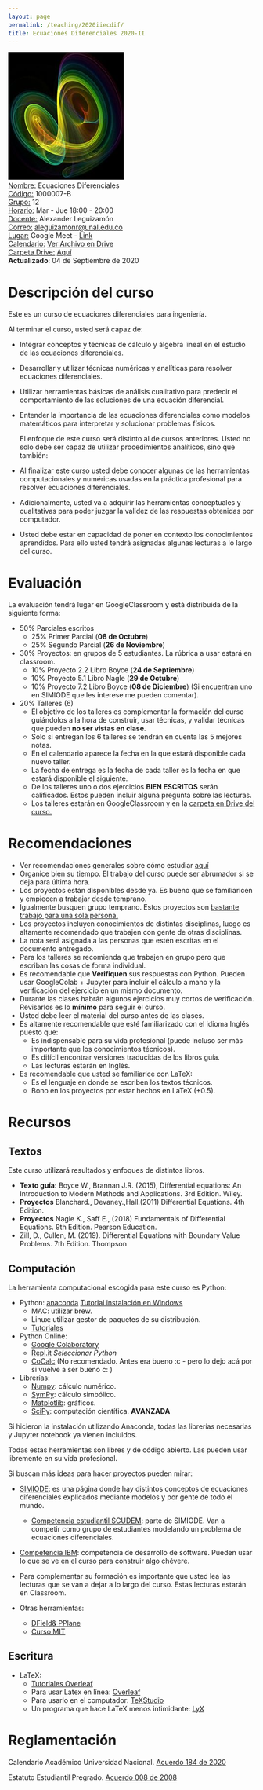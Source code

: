 ```yaml
---
layout: page
permalink: /teaching/2020iiecdif/
title: Ecuaciones Diferenciales 2020-II
---
```

![](/teaching/2020ii/img/Chaos.jpg)
<br> <ins>Nombre:</ins> Ecuaciones Diferenciales
<br> <ins>Código:</ins> 1000007-B
<br> <ins>Grupo:</ins> 12
<br> <ins>Horario:</ins> Mar - Jue 18:00 - 20:00
<br> <ins>Docente:</ins> Alexander Leguizamón
<br> <ins>Correo:</ins> [aleguizamonr@unal.edu.co](mailto:aleguizamonr@unal.edu.co)
<br> <ins>Lugar:</ins> Google Meet  - [Link](https://meet.google.com/sjr-oore-xqh) 
<br> <ins>Calendario:</ins> [Ver Archivo en Drive](https://docs.google.com/spreadsheets/d/1_MjxkVWJ-wF5PxZZYBbYpcTnrE9eyr_orTvKbwb7JBM/edit?usp=sharing])
<br> <ins> Carpeta Drive:</ins> [Aquí](https://drive.google.com/drive/folders/0B4KGEZF4xfRsfnJyTHF3bWlnSXQ4QmtlaVJaRmpYSElkdFNZaTZhM1VBUlJHQ3prQ3Qta0E?usp=sharing)
<br>
**Actualizado**: 04 de Septiembre de 2020

# Descripción del curso
Este es un curso de ecuaciones diferenciales para ingeniería.

Al terminar el curso, usted será capaz de:
- Integrar conceptos y técnicas de cálculo y álgebra lineal en el estudio de las ecuaciones diferenciales. 
- Desarrollar y utilizar técnicas numéricas y analíticas para resolver ecuaciones diferenciales. 
- Utilizar herramientas básicas de análisis cualitativo para predecir el comportamiento de las soluciones de una ecuación diferencial. 
- Entender la importancia de las ecuaciones diferenciales como modelos matemáticos para interpretar y solucionar problemas físicos.

    El enfoque de este curso será distinto al de cursos anteriores. 
    Usted no solo debe ser capaz de utilizar procedimientos analíticos, sino que también:

- Al finalizar este curso usted debe conocer algunas de las herramientas computacionales y numéricas usadas en la práctica profesional para resolver ecuaciones diferenciales. 
- Adicionalmente, usted va a adquirir las herramientas conceptuales y cualitativas para poder juzgar la validez de las respuestas obtenidas por computador.
- Usted debe estar en capacidad de poner en contexto los conocimientos aprendidos. 
    Para ello usted tendrá asignadas algunas lecturas a lo largo del curso.

# Evaluación
La evaluación tendrá lugar en GoogleClassroom y está distribuida de la siguiente forma: 
- 50% Parciales escritos
    - 25% Primer Parcial (**08 de Octubre**)
    - 25% Segundo Parcial (**26 de Noviembre**)
- 30% Proyectos: en grupos de 5 estudiantes. La rúbrica a usar estará en classroom.
    - 10% Proyecto 2.2 Libro Boyce (**24 de Septiembre**) 
    - 10% Proyecto 5.1 Libro Nagle (**29 de Octubre**) 
    - 10% Proyecto 7.2 Libro Boyce (**08 de Diciembre**) (Si encuentran uno en SIMIODE que les interese me pueden comentar).
- 20% Talleres (6)
    - El objetivo de los talleres es complementar la formación del curso guiándolos a la hora de construir, usar técnicas, y validar técnicas que pueden **no ser vistas en clase**.
    - Solo si entregan los 6 talleres se tendrán en cuenta las 5 mejores notas.
    - En el calendario aparece la fecha en la que estará disponible cada nuevo taller.
    - La fecha de entrega es la fecha de cada taller es la fecha en que estará disponible el siguiente.
    - De los talleres uno o dos ejercicios **BIEN ESCRITOS** serán calificados. Estos pueden incluir alguna pregunta sobre las lecturas.
    - Los talleres estarán en GoogleClassroom  y en la [carpeta en Drive del curso.](https://drive.google.com/drive/folders/1qarcnN5hR8Ej5jjFyGUKtRSi7DIxGAE2?usp=sharing) 

# Recomendaciones
- Ver recomendaciones generales sobre cómo estudiar [aquí](/teaching/)
- Organice bien su tiempo. El trabajo del curso puede ser abrumador si se deja para última hora.
- Los proyectos están disponibles desde ya. Es bueno que se familiaricen y empiecen a trabajar desde temprano. 
- Igualmente busquen grupo temprano. Estos proyectos son <ins>bastante trabajo para una sola persona.</ins> 
- Los proyectos incluyen conocimientos de distintas disciplinas, luego es altamente recomendado que trabajen con gente de otras disciplinas.
- La nota será asignada a las personas que estén escritas en el documento entregado.
- Para los talleres se recomienda que trabajen en grupo pero que escriban las cosas de forma individual.
- Es recomendable que **Verifiquen** sus respuestas con Python. Pueden usar GoogleColab + Jupyter para incluir el cálculo a mano y la verificación del ejercicio en un mismo documento.
- Durante las clases habrán algunos ejercicios muy cortos de verificación. Revisarlos es lo **mínimo** para seguir el curso. 
- Usted debe leer el material del curso antes de las clases. 
- Es altamente recomendable que esté familiarizado con el idioma Inglés puesto que:
    - Es indispensable para su vida profesional (puede incluso ser más importante que los conocimientos técnicos).
    - Es difícil encontrar versiones traducidas de los libros guía.
    - Las lecturas estarán en Inglés.
- Es recomendable que usted se familiarice con LaTeX:
    - Es el lenguaje en donde se escriben los textos técnicos.
    - Bono en los proyectos por estar hechos en LaTeX (+0.5).

# Recursos

## Textos
Este curso utilizará resultados y enfoques de distintos libros. 
- **Texto guía:** Boyce W., Brannan J.R. (2015), Differential equations: An Introduction to Modern Methods and Applications.  3rd Edition. Wiley.
- **Proyectos**  Blanchard., Devaney.,Hall.(2011) Differential Equations. 4th Edition.
- **Proyectos**   Nagle K., Saff E., (2018) Fundamentals of Differential Equations. 9th Edition. Pearson Education.
-    Zill, D., Cullen, M. (2019). Differential Equations with Boundary Value Problems. 7th Edition. Thompson

## Computación
La herramienta computacional escogida para este curso es Python:
-  Python: [anaconda](https://www.anaconda.com/products/individual) [Tutorial instalación en Windows](https://www.youtube.com/watch?v=YQu4OPmQ8Q0)
   -  MAC: utilizar brew. 
   -  Linux: utilizar gestor de paquetes de su distribución.
   -  [Tutoriales](https://drive.google.com/drive/folders/1-cNsHTWosjvuEo8F7eOjHGevE88UzzoW?usp=sharing)
- Python Online: 
    - [Google Colaboratory](https://colab.research.google.com)
    - [Repl.it](https://repl.it/languages) *Seleccionar Python*
    - [CoCalc](https://cocalc.com/doc/python.html) (No recomendado. Antes era bueno :c - pero lo dejo acá por si vuelve a ser bueno c: )
- Librerías:
   - [Numpy](https://numpy.org/devdocs/user/quickstart.html): cálculo numérico.
   - [SymPy](https://docs.sympy.org/latest/tutorial/index.html): cálculo simbólico.
   - [Matplotlib](https://matplotlib.org/3.3.1/users/index.html): gráficos.
   - [SciPy](https://www.scipy.org/getting-started.html): computación científica. **AVANZADA**

Si hicieron la instalación utilizando Anaconda, todas las librerías necesarias y Jupyter notebook ya vienen incluidos.

Todas estas herramientas son libres y de código abierto.
Las pueden usar libremente en su vida profesional.

Si buscan más ideas para hacer proyectos pueden mirar:
- [SIMIODE](https://simiode.org/): es una página donde hay distintos conceptos de ecuaciones diferenciales explicados mediante modelos y por gente de todo el mundo. 
    - [Competencia estudiantil SCUDEM](https://www.simiode.org/scudem/2020): parte de SIMIODE. Van a competir como grupo de estudiantes modelando un problema de ecuaciones diferenciales.
-  [Competencia IBM](https://developer.ibm.com/es/maraton/): competencia de desarrollo de software. Pueden usar lo que se ve en el curso para construir algo chévere.

- Para complementar su formación es importante que usted lea las lecturas que se van a dejar a lo largo del curso. Estas lecturas estarán en Classroom.

- Otras herramientas:
   - [DField& PPlane](https://math.rice.edu/~dfield/)
    - [Curso MIT](https://ocw.mit.edu/courses/mathematics/18-03-differential-equations-spring-2010/index.htm)

## Escritura
- LaTeX:
    - [Tutoriales Overleaf](https://www.overleaf.com/learn/latex/Learn_LaTeX_in_30_minutes)
    - Para usar Latex en línea: [Overleaf](https://www.overleaf.com/)
    - Para usarlo en el computador: [TeXStudio](https://www.texstudio.org/) 
    - Un programa que hace LaTeX menos intimidante: [LyX](https://www.lyx.org/)
    
# Reglamentación
Calendario Académico Universidad Nacional. [Acuerdo 184 de 2020](http://www.legal.unal.edu.co/rlunal/home/doc.jsp?d_i=95322)

Estatuto Estudiantil Pregrado. [Acuerdo 008 de 2008](http://www.legal.unal.edu.co/rlunal/home/doc.jsp?d_i=34983)

